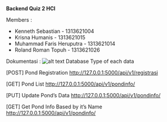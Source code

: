 
**Backend Quiz 2 HCI**

Members :

- Kenneth Sebastian		- 1313621004
- Krisna Humanis			- 1313621015	
- Muhammad Faris Heruputra 	- 1313621014
- Roland Roman Topuh 		- 1313621026

Dokumentasi :
![alt text](https://user-images.githubusercontent.com/71580615/203736983-4aa22967-88fb-4765-b2e5-f60050d76be7.jpg)
Database Type of each data

[POST] Pond Registration
<http://127.0.0.1:5000/api/v1/registrasi>

[GET] Pond List
http://127.0.0.1:5000/api/v1/pondinfo/<pondname>

[PUT] Update Pond’s Data
http://127.0.0.1:5000/api/v1/pondinfo/<pondname>

[GET] Get Pond Info Based by it’s Name
http://127.0.0.1:5000/api/v1/pondinfo/<pondname>
